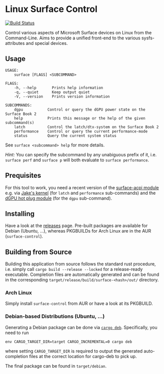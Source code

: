 # Linux Surface Control

[![Build Status]][travis]

[Build Status]: https://api.travis-ci.org/qzed/linux-surface-control.svg?branch=master
[travis]: https://travis-ci.org/qzed/linux-surface-control

Control various aspects of Microsoft Surface devices on Linux from the Command-Line.
Aims to provide a unified front-end to the various sysfs-attributes and special devices.

## Usage

```
USAGE:
    surface [FLAGS] <SUBCOMMAND>

FLAGS:
    -h, --help       Prints help information
    -q, --quiet      Keep output quiet
    -V, --version    Prints version information

SUBCOMMANDS:
    dgpu           Control or query the dGPU power state on the Surface Book 2
    help           Prints this message or the help of the given subcommand(s)
    latch          Control the latch/dtx-system on the Surface Book 2
    performance    Control or query the current performance-mode
    status         Query the current system status
```

See `surface <subcommand> help` for more details.

_Hint:_ You can specify the subcommand by any unabiguous prefix of it, i.e. `surface perf` and `surface p` will both evaluate to `surface performance`.

## Prequisites

For this tool to work, you need a recent version of the [surface-acpi module][surface-acpi] e.g. via [Jake's kernel][surface-kernel] (for `latch` and `performance` sub-commands) and the [dGPU hot plug module][surface-shps] (for the `dgpu` sub-command).

## Installing

Have a look at the [releases](https://github.com/qzed/linux-surface-control/releases) page.
Pre-built packages are available for Debian (Ubuntu, ...), whereas PKGBUILDs for Arch Linux are in the AUR (`surface-control`).

## Building from Source

Building this application from source follows the standard rust procedure, i.e. simply call `cargo build --release --locked` for a release-ready executable.
Completion files are automatically generated and can be found in the corresponding `target/release/build/surface-<hash>/out/` directory.

### Arch Linux

Simply install `surface-control` from AUR or have a look at its PKGBUILD.

### Debian-based Distributions (Ubuntu, ...)

Generating a Debian package can be done via [`cargo deb`](https://github.com/mmstick/cargo-deb).
Specifically, you need to run
```
env CARGO_TARGET_DIR=target CARGO_INCREMENTAL=0 cargo deb
```
where setting `CARGO_TARGET_DIR` is required to output the generated auto-completion files at the correct location for cargo-deb to pick up.

The final package can be found in `target/debian`.

[surface-acpi]: https://github.com/qzed/linux-surfacegen5-acpi
[surface-kernel]: https://github.com/jakeday/linux-surface
[surface-shps]: https://github.com/qzed/linux-surfacebook2-mshw0153
